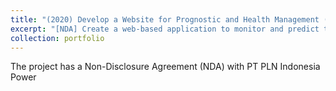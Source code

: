 ```yaml
---
title: "(2020) Develop a Website for Prognostic and Health Management (PHM) Using SCADA Data"
excerpt: "[NDA] Create a web-based application to monitor and predict the performance of SCADA systems, for example on vibration sensor data."
collection: portfolio
---
```


The project has a Non-Disclosure Agreement (NDA) with PT PLN Indonesia Power